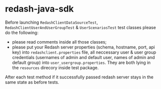 # redash-java-sdk
Before launching `RedashClientDataSourceTest`, `RedashClientUserAndUserGroupTest` & `UserScenariosTest` test classes please do the following:
 - please read comments inside all those classes;
 - please put your Redash server properties (schema, hostname, port, api key) into `redashclient.properties` file, all neccessary user & user group credentials (usernames of admin and default user, names of admin and default group) into 
`user_usergroup.properties`. They are both lying in the `resources` direcory inside test package.
  
After each test method if it successfully passed redash server stays in the same state as before tests.
